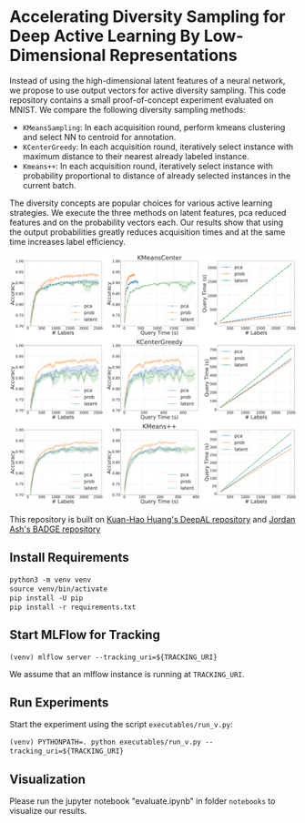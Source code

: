 # Accelerating Diversity Sampling for Deep Active Learning By Low-Dimensional Representations
Instead of using the high-dimensional latent features of a neural network, we propose to use output vectors for active diversity sampling. 
This code repository contains a small proof-of-concept experiment evaluated on MNIST. 
We compare the following diversity sampling methods:
- `KMeansSampling`: In each acquisition round, perform kmeans clustering and select NN to centroid for annotation.  
- `KCenterGreedy`: In each acquisition round, iteratively select instance with maximum distance to their nearest already labeled instance.  
- `Kmeans++`: In each acquisition round, iteratively select instance with probability proportional to distance of already selected instances in the current batch.    

The diversity concepts are popular choices for various active learning strategies.
We execute the three methods on latent features, pca reduced features and on the probability vectors each.
Our results show that using the output probabilities greatly reduces acquisition times and at the same time increases label efficiency.

![](notebooks/100_[256].png)

This repository is built on [Kuan-Hao Huang's DeepAL repository](https://github.com/ej0cl6/deep-active-learning) and [Jordan Ash's BADGE repository](https://github.com/JordanAsh/badge) 

## Install Requirements
```
python3 -m venv venv
source venv/bin/activate
pip install -U pip
pip install -r requirements.txt
```

## Start MLFlow for Tracking
```
(venv) mlflow server --tracking_uri=${TRACKING_URI}
```
We assume that an mlflow instance is running at ```TRACKING_URI```.

## Run Experiments
Start the experiment using the script ```executables/run_v.py```:

```
(venv) PYTHONPATH=. python executables/run_v.py --tracking_uri=${TRACKING_URI}
```

## Visualization
Please run the jupyter notebook "evaluate.ipynb" in folder `notebooks` to visualize our results.   

